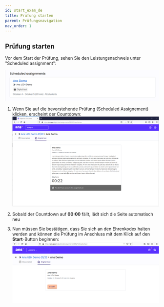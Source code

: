 ```yaml
---
id: start_exam_de
title: Prüfung starten
parent: Prüfungsnavigation
nav_order: 1
---
```


## Prüfung starten

Vor dem Start der Prüfung, sehen Sie den Leistungsnachweis unter "Scheduled assignment":

[![Prüfungstarten-ScheduledAssignement](assets/assignment-scheduled.png)](assets/assignment-scheduled.png)

1. Wenn Sie auf die bevorstehende Prüfung (Scheduled Assignement) klicken, erscheint der Countdown:
[![Prüfungstarten-Countdown](assets/assignment-countdown-2.png)](assets/assignment-countdown-3.png)

1. Sobald der Countdown auf **00:00** fällt, lädt sich die Seite automatisch neu

1. Nun müssen Sie bestätigen, dass Sie sich an den Ehrenkodex halten werden und können die Prüfung im Anschluss mit dem Klick auf den **Start**-Button beginnen:
[![Prüfungstarten-Start](assets/assignment-start.png)](assets/assignment-start.png)




